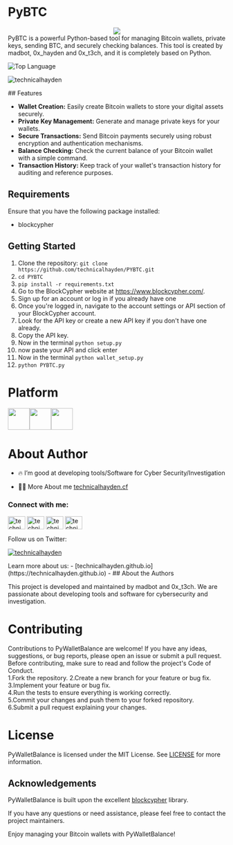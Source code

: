 # PyBTC
<center> <img src ="https://github.com/technicalhayden/PYBTC/blob/6208cc5742a735404b64f2670a57a6385ab20998/png_20230529_085027_0000.png" width ="" height ="" algin ="center"/></center>
PyBTC  is a powerful Python-based tool for managing Bitcoin wallets, private keys, sending BTC, and securely checking balances. This tool is created by madbot, 0x_hayden and 0x_t3ch, and it is completely based on Python.

![Top Language](https://img.shields.io/github/languages/top/addi00000/empyrean?color=%23000000)<br>
<p align="left"> <img src="https://komarev.com/ghpvc/?username=technicalhayden&label=Profile%20views&color=0e75b6&style=flat" alt="technicalhayden" /> </p>
## Features

- **Wallet Creation:** Easily create Bitcoin wallets to store your digital assets securely.
- **Private Key Management:** Generate and manage private keys for your wallets.
- **Secure Transactions:** Send Bitcoin payments securely using robust encryption and authentication mechanisms.
- **Balance Checking:** Check the current balance of your Bitcoin wallet with a simple command.
- **Transaction History:** Keep track of your wallet's transaction history for auditing and reference purposes.

## Requirements

Ensure that you have the following package installed:

- blockcypher

## Getting Started

1. Clone the repository: `git clone https://github.com/technicalhayden/PYBTC.git`
2. `cd PYBTC `<br>
3. `pip install -r requirements.txt`<br>
4. Go to the BlockCypher website at https://www.blockcypher.com/.
5. Sign up for an account or log in if you already have one
6. Once you're logged in, navigate to the account settings or API section of your BlockCypher account.
7. Look for the API key or create a new API key if you don't have one already.
8. Copy the API key.
9. Now in the terminal `python setup.py`<br>
10. now paste your API and click enter
11. Now in the terminal `python wallet_setup.py`<br>
12.  `python PYBTC.py`<br>
##
# Platform

<img src ="https://github.com/technicalhayden/technicalhayden.github.io/blob/45fa79c29809608b65c1fabefe9423cd12c47310/images/linux.png" width ="50" height ="50" algin ="center"/><img src ="https://github.com/technicalhayden/technicalhayden.github.io/blob/45fa79c29809608b65c1fabefe9423cd12c47310/images/macos.png" width ="50" height ="50" algin ="center"/><img src ="https://github.com/technicalhayden/technicalhayden.github.io/blob/45fa79c29809608b65c1fabefe9423cd12c47310/images/windows.png" width ="50" height ="50" algin ="center"/>
##
# About Author

- 🔥 I’m good at developing tools/Software for Cyber Security/Investigation 

- 👨‍💻 More About me [technicalhayden.cf](technicalhayden.cf)
<h3 align="left">Connect with me:</h3>
<p align="left">
<a href="https://twitter.com/technicalhayden" target="blank"><img align="center" src="https://raw.githubusercontent.com/rahuldkjain/github-profile-readme-generator/master/src/images/icons/Social/twitter.svg" alt="technicalhayden" height="30" width="40" /></a>
<a href="https://linkedin.com/in/technicalhayden" target="blank"><img align="center" src="https://raw.githubusercontent.com/rahuldkjain/github-profile-readme-generator/master/src/images/icons/Social/linked-in-alt.svg" alt="technicalhayden" height="30" width="40" /></a>
<a href="https://instagram.com/___.haydenbarnes.___" target="blank"><img align="center" src="https://raw.githubusercontent.com/rahuldkjain/github-profile-readme-generator/master/src/images/icons/Social/instagram.svg" alt="technicalhayden" height="30" width="40" /></a>
<a href="https://www.youtube.com/c/technicalhayden" target="blank"><img align="center" src="https://raw.githubusercontent.com/rahuldkjain/github-profile-readme-generator/master/src/images/icons/Social/youtube.svg" alt="technicalhayden" height="30" width="40" /></a>
</p>
Follow us on Twitter:


<p align="left"> <a href="https://twitter.com/0x_t3ch" target="blank"><img src="https://img.shields.io/twitter/follow/0x_t3ch?logo=twitter&style=for-the-badge" alt="technicalhayden" /></a> </p>
Learn more about us:
- [technicalhayden.github.io](https://technicalhayden.github.io)
- ## About the Authors

This project is developed and maintained by madbot and 0x_t3ch. We are passionate about developing tools and software for cybersecurity and investigation.

##
# Contributing<BR>

Contributions to PyWalletBalance are welcome! If you have any ideas, suggestions, or bug reports, please open an issue or submit a pull request. Before contributing, make sure to read and follow the project's Code of Conduct.
<br>
  1.Fork the repository.
  2.Create a new branch for your feature or bug fix.<br>
  3.Implement your feature or bug fix.<br>
  4.Run the tests to ensure everything is working correctly.<br>
  5.Commit your changes and push them to your forked repository.<br>
  6.Submit a pull request explaining your changes.<br>
  ##
  # License
  PyWalletBalance is licensed under the MIT License. See [LICENSE](LICENSE) for more information.
  
  ##
  ## Acknowledgements

PyWalletBalance is built upon the excellent [blockcypher](https://www.blockcypher.com/) library.

If you have any questions or need assistance, please feel free to contact the project maintainers.

Enjoy managing your Bitcoin wallets with PyWalletBalance!
